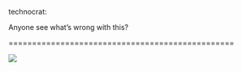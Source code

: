 <!--
id: 310141736
link: http://tumblr.atmos.org/post/310141736/technocrat-anyone-see-whats-wrong-with-this
slug: technocrat-anyone-see-whats-wrong-with-this
date: Thu Dec 31 2009 12:09:54 GMT-0800 (PST)
publish: 2009-12-031
tags: 
title: technocrat:

Anyone see what’s wrong with this?

-->


technocrat:

Anyone see what’s wrong with this?

================================================

![](http://24.media.tumblr.com/tumblr_kvj2t38mz71qz4ss6o1_400.jpg)


